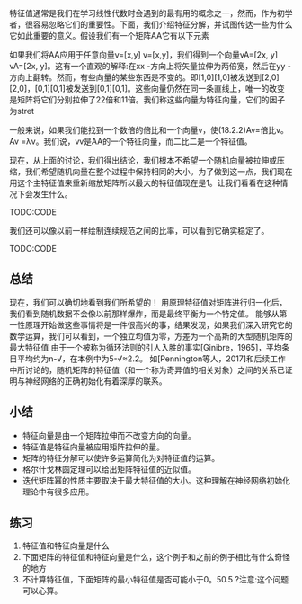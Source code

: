 

<!--
 * @version:
 * @Author:  StevenJokes https://github.com/StevenJokes
 * @Date: 2020-07-07 13:17:16
 * @LastEditors:  StevenJokes https://github.com/StevenJokes
 * @LastEditTime: 2020-07-07 13:25:54
 * @Description:
 * @TODO::
 * @Reference:
-->

特征值通常是我们在学习线性代数时会遇到的最有用的概念之一，然而，作为初学者，很容易忽略它们的重要性。下面，我们介绍特征分解，并试图传达一些为什么它如此重要的意义。假设我们有一个矩阵AA它有以下元素

如果我们将AA应用于任意向量v=[x,y] v=[x,y]，我们得到一个向量vA=[2x, y] vA=[2x, y]。这有一个直观的解释:在xx -方向上将矢量拉伸为两倍宽，然后在yy -方向上翻转。然而，有些向量的某些东西是不变的。即[1,0][1,0]被发送到[2,0][2,0]，[0,1][0,1]被发送到[0,1][0,1]。这些向量仍然在同一条直线上，唯一的改变是矩阵将它们分别拉伸了22倍和11倍。我们称这些向量为特征向量，它们的因子为stret

一般来说，如果我们能找到一个数倍的倍比和一个向量v，使(18.2.2)Av=倍比v。Av =λv。我们说，vv是AA的一个特征向量，而二比二是一个特征值。


现在，从上面的讨论，我们得出结论，我们根本不希望一个随机向量被拉伸或压缩，我们希望随机向量在整个过程中保持相同的大小。为了做到这一点，我们现在用这个主特征值来重新缩放矩阵所以最大的特征值现在是1。让我们看看在这种情况下会发生什么。

TODO:CODE

我们还可以像以前一样绘制连续规范之间的比率，可以看到它确实稳定了。

TODO:CODE

## 总结

现在，我们可以确切地看到我们所希望的！ 用原理特征值对矩阵进行归一化后，我们看到随机数据不会像以前那样爆炸，而是最终平衡为一个特定值。 能够从第一性原理开始做这些事情将是一件很高兴的事，结果发现，如果我们深入研究它的数学运算，我们可以看到，一个独立均值为零，方差为一个高斯的大型随机矩阵的最大特征值 由于一个被称为循环法则的引人入胜的事实[Ginibre，1965]，平均条目平均约为n-√，在本例中为5-√≈2.2。 如[Pennington等人，2017]和后续工作中所讨论的，随机矩阵的特征值（和一个称为奇异值的相关对象）之间的关系已证明与神经网络的正确初始化有着深厚的联系。

## 小结

* 特征向量是由一个矩阵拉伸而不改变方向的向量。
* 特征值是特征向量被应用矩阵拉伸的量。
* 矩阵的特征分解可以使许多运算简化为对特征值的运算。
* 格尔什戈林圆定理可以给出矩阵特征值的近似值。
* 迭代矩阵幂的性质主要取决于最大特征值的大小。这种理解在神经网络初始化理论中有很多应用。

## 练习

1. 特征值和特征向量是什么
1. 下面矩阵的特征值和特征向量是什么，这个例子和之前的例子相比有什么奇怪的地方
1. 不计算特征值，下面矩阵的最小特征值是否可能小于0。50.5 ?注意:这个问题可以心算。
